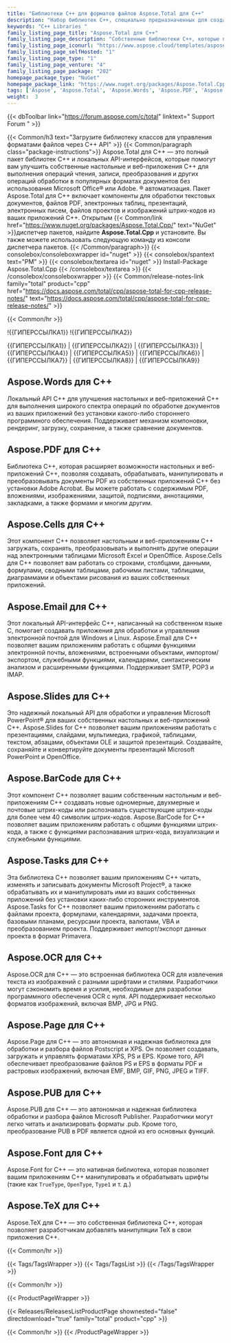 ```yaml
---
title: "Библиотеки C++ для форматов файлов Aspose.Total для C++"
description: "Набор библиотек C++, специально предназначенных для создания, обработки и преобразования файлов популярных форматов из Microsoft Office и PDF без использования Office или Adobe Automation. Пакет C++ API также включает специализированную библиотеку для создания и распознавания этикеток со штрих-кодом из изображений."
keywords: "C++ Libraries "
family_listing_page_title: "Aspose.Total для C++"
family_listing_page_description: "Собственные библиотеки C++, которые предлагают возможность создавать, манипулировать, преобразовывать или отображать электронные таблицы Excel, презентации PowerPoint, сообщения электронной почты и файлы PDF из приложений C++. Он также предлагает возможность извлекать текст из изображений с помощью автономной библиотеки OCR C++, а также генерировать и распознавать штрих-коды."
family_listing_page_iconurl: "https://www.aspose.cloud/templates/aspose/App_Themes/V3/images/total/272x272/aspose_total-for-cpp.png"
family_listing_page_selfHosted: "1"
family_listing_page_type: "1"
family_listing_page_venture: "4"
family_listing_page_package: "202"
homepage_package_type: "NuGet"
homepage_package_link: "https://www.nuget.org/packages/Aspose.Total.Cpp/"
tags: ['Aspose', 'Aspose.Total', 'Aspose.Words', 'Aspose.PDF', 'Aspose.Cells', 'Aspose.Email', 'Aspose.Slides', 'Aspose.BarCode', 'Aspose.Tasks', 'Aspose.OCR', 'Aspose.Page', 'Aspose.PUB', 'Aspose.Font', 'C++', 'CPP', 'Conholdate', 'Conholdate.Total']
weight:  3
---
```


{{< dbToolbar link="https://forum.aspose.com/c/total" linktext=" Support Forum " >}}

{{< Common/h3 text="Загрузите библиотеку классов для управления форматами файлов через C++ API"  >}}
{{< Common/paragraph class="package-instructions">}}
Aspose.Total для C++ — это полный пакет библиотек C++ и локальных API-интерфейсов, которые помогут вам улучшить собственные настольные и веб-приложения C++ для выполнения операций чтения, записи, преобразования и других операций обработки в популярных форматах документов без использования Microsoft Office® или Adobe. ® автоматизация. Пакет Aspose.Total для C++ включает компоненты для обработки текстовых документов, файлов PDF, электронных таблиц, презентаций, электронных писем, файлов проектов и изображений штрих-кодов из ваших приложений C++.
Открытым
{{< Common/link href="https://www.nuget.org/packages/Aspose.Total.Cpp/" text="NuGet"  >}}диспетчер пакетов, найдите <b>Aspose.Total.Cpp</b> и установите. Вы также можете использовать следующую команду из консоли диспетчера пакетов.
{{< /Common/paragraph>}}
{{< consolebox/consoleboxwrapper id="nuget" >}}
   {{< consolebox/spantext text="PM" >}}
   {{< consolebox/textarea id="nuget" >}} Install-Package Aspose.Total.Cpp {{< /consolebox/textarea >}}
{{< /consolebox/consoleboxwrapper >}}
{{< Common/release-notes-link family="total" product="cpp" href="https://docs.aspose.com/total/cpp/aspose-total-for-cpp-release-notes/" text="https://docs.aspose.com/total/cpp/aspose-total-for-cpp-release-notes/"  >}}

{{< Common/hr >}}

!{{ГИПЕРССЫЛКА1}} !{{ГИПЕРССЫЛКА2}}

{{ГИПЕРССЫЛКА1}} | {{ГИПЕРССЫЛКА2}} | {{ГИПЕРССЫЛКА3}} | {{ГИПЕРССЫЛКА4}} | {{ГИПЕРССЫЛКА5}} | {{ГИПЕРССЫЛКА6}} | {{ГИПЕРССЫЛКА7}} | {{ГИПЕРССЫЛКА8}} | {{ГИПЕРССЫЛКА9}}

## Aspose.Words для C++

Локальный API C++ для улучшения настольных и веб-приложений C++ для выполнения широкого спектра операций по обработке документов из ваших приложений без установки какого-либо стороннего программного обеспечения. Поддерживает механизм компоновки, рендеринг, загрузку, сохранение, а также сравнение документов.

## Aspose.PDF для C++

Библиотека C++, которая расширяет возможности настольных и веб-приложений C++, позволяя создавать, обрабатывать, манипулировать и преобразовывать документы PDF из собственных приложений C++ без установки Adobe Acrobat. Вы можете работать с содержимым PDF, вложениями, изображениями, защитой, подписями, аннотациями, закладками, а также формами и многим другим.

## Aspose.Cells для C++

Этот компонент C++ позволяет настольным и веб-приложениям C++ загружать, сохранять, преобразовывать и выполнять другие операции над электронными таблицами Microsoft Excel и OpenOffice. Aspose.Cells для C++ позволяет вам работать со строками, столбцами, данными, формулами, сводными таблицами, рабочими листами, таблицами, диаграммами и объектами рисования из ваших собственных приложений.

## Aspose.Email для C++

Этот локальный API-интерфейс C++, написанный на собственном языке C, помогает создавать приложения для обработки и управления электронной почтой для Windows и Linux. Aspose.Email для C++ позволяет вашим приложениям работать с общими функциями электронной почты, вложениями, встроенными объектами, импортом/экспортом, служебными функциями, календарями, синтаксическим анализом и расширенными функциями. Поддерживает SMTP, POP3 и IMAP.

## Aspose.Slides для C++

Это надежный локальный API для обработки и управления Microsoft PowerPoint® для ваших собственных настольных и веб-приложений C++. Aspose.Slides for C++ позволяет вашим приложениям работать с презентациями, слайдами, мультимедиа, графикой, таблицами, текстом, абзацами, объектами OLE и защитой презентаций. Создавайте, сохраняйте и конвертируйте документы презентаций Microsoft PowerPoint и OpenOffice.

## Aspose.BarCode для C++

Этот компонент C++ позволяет вашим собственным настольным и веб-приложениям C++ создавать новые одномерные, двухмерные и почтовые штрих-коды или распознавать существующие штрих-коды для более чем 40 символик штрих-кодов. Aspose.BarCode for C++ позволяет вашим приложениям работать с общими функциями штрих-кода, а также с функциями распознавания штрих-кода, визуализации и служебными функциями.

## Aspose.Tasks для C++

Эта библиотека C++ позволяет вашим приложениям C++ читать, изменять и записывать документы Microsoft Project®, а также обрабатывать их и манипулировать ими из ваших собственных приложений без установки каких-либо сторонних инструментов. Aspose.Tasks for C++ позволяет вашим приложениям работать с файлами проекта, формулами, календарями, задачами проекта, базовыми планами, ресурсами проекта, валютами, VBA и преобразованием проекта. Поддерживает импорт/экспорт данных проекта в формат Primavera.

## Aspose.OCR для C++

Aspose.OCR для C++ — это встроенная библиотека OCR для извлечения текста из изображений с разными шрифтами и стилями. Разработчики могут сэкономить время и усилия, необходимые для разработки программного обеспечения OCR с нуля. API поддерживает несколько форматов изображений, включая BMP, JPG и PNG.

## Aspose.Page для C++

Aspose.Page для C++ — это автономная и надежная библиотека для обработки и разбора файлов Postscript и XPS. Он позволяет создавать, загружать и управлять форматами XPS, PS и EPS. Кроме того, API обеспечивает преобразование файлов PS и EPS в форматы PDF и растровых изображений, включая EMF, BMP, GIF, PNG, JPEG и TIFF.

## Aspose.PUB для C++

Aspose.PUB для C++ — это автономная и надежная библиотека обработки и разбора файлов Microsoft Publisher. Разработчики могут легко читать и анализировать форматы .pub. Кроме того, преобразование PUB в PDF является одной из его основных функций.

## Aspose.Font для C++

Aspose.Font for C++ — это нативная библиотека, которая позволяет вашим приложениям C++ манипулировать и обрабатывать шрифты (такие как `TrueType`, `OpenType`, `Type1` и т. д.)

## Aspose.TeX для C++

Aspose.TeX для C++ — это собственная библиотека C++, которая позволяет разработчикам добавлять манипуляции TeX в свои приложения C++.

{{< Common/hr >}}

{{< Tags/TagsWrapper >}}
 {{< Tags/TagsList >}}
{{< /Tags/TagsWrapper >}}

{{< Common/hr >}}

{{< ProductPageWrapper >}}
<!-- ReleasesListProductPage-->
   {{< Releases/ReleasesListProductPage shownested="false"  directdownload="true" family="total" product="cpp" >}}
<!-- /ReleasesListProductPage-->
{{< Common/hr >}}
{{< /ProductPageWrapper >}}


